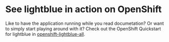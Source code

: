 # See lightblue in action on OpenShift
Like to have the application running while you read documetation?  Or want to simply start playing around with it?  Check out the OpenShift Quickstart for lightblue in [openshift-lightblue-all](https://github.com/lightblue-platform/openshift-lightblue-all).
